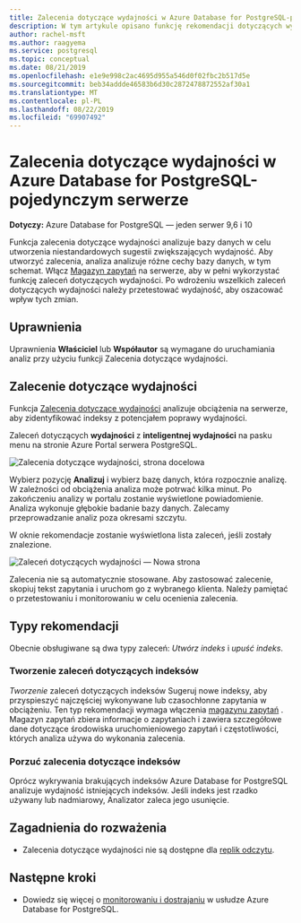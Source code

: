 ```yaml
---
title: Zalecenia dotyczące wydajności w Azure Database for PostgreSQL-pojedynczym serwerze
description: W tym artykule opisano funkcję rekomendacji dotyczących wydajności w ramach Azure Database for PostgreSQL-jednego serwera.
author: rachel-msft
ms.author: raagyema
ms.service: postgresql
ms.topic: conceptual
ms.date: 08/21/2019
ms.openlocfilehash: e1e9e998c2ac4695d955a546d0f02fbc2b517d5e
ms.sourcegitcommit: beb34addde46583b6d30c2872478872552af30a1
ms.translationtype: MT
ms.contentlocale: pl-PL
ms.lasthandoff: 08/22/2019
ms.locfileid: "69907492"
---
```

# <a name="performance-recommendations-in-azure-database-for-postgresql---single-server"></a>Zalecenia dotyczące wydajności w Azure Database for PostgreSQL-pojedynczym serwerze

**Dotyczy:** Azure Database for PostgreSQL — jeden serwer 9,6 i 10

Funkcja zalecenia dotyczące wydajności analizuje bazy danych w celu utworzenia niestandardowych sugestii zwiększających wydajność. Aby utworzyć zalecenia, analiza analizuje różne cechy bazy danych, w tym schemat. Włącz [Magazyn zapytań](concepts-query-store.md) na serwerze, aby w pełni wykorzystać funkcję zaleceń dotyczących wydajności. Po wdrożeniu wszelkich zaleceń dotyczących wydajności należy przetestować wydajność, aby oszacować wpływ tych zmian. 

## <a name="permissions"></a>Uprawnienia
Uprawnienia **Właściciel** lub **Współautor** są wymagane do uruchamiania analiz przy użyciu funkcji Zalecenia dotyczące wydajności.

## <a name="performance-recommendations"></a>Zalecenie dotyczące wydajności
Funkcja [Zalecenia dotyczące wydajności](concepts-performance-recommendations.md) analizuje obciążenia na serwerze, aby zidentyfikować indeksy z potencjałem poprawy wydajności.

Zaleceń dotyczących **wydajności** z **inteligentnej wydajności** na pasku menu na stronie Azure Portal serwera PostgreSQL.

![Zalecenia dotyczące wydajności, strona docelowa](./media/concepts-performance-recommendations/performance-recommendations-page.png)

Wybierz pozycję **Analizuj** i wybierz bazę danych, która rozpocznie analizę. W zależności od obciążenia analiza może potrwać kilka minut. Po zakończeniu analizy w portalu zostanie wyświetlone powiadomienie. Analiza wykonuje głębokie badanie bazy danych. Zalecamy przeprowadzanie analiz poza okresami szczytu. 

W oknie rekomendacje zostanie wyświetlona lista zaleceń, jeśli zostały znalezione.

![Zaleceń dotyczących wydajności — Nowa strona](./media/concepts-performance-recommendations/performance-recommendations-result.png)

Zalecenia nie są automatycznie stosowane. Aby zastosować zalecenie, skopiuj tekst zapytania i uruchom go z wybranego klienta. Należy pamiętać o przetestowaniu i monitorowaniu w celu ocenienia zalecenia. 

## <a name="recommendation-types"></a>Typy rekomendacji

Obecnie obsługiwane są dwa typy zaleceń: *Utwórz indeks* i *upuść indeks*.

### <a name="create-index-recommendations"></a>Tworzenie zaleceń dotyczących indeksów
*Tworzenie* zaleceń dotyczących indeksów Sugeruj nowe indeksy, aby przyspieszyć najczęściej wykonywane lub czasochłonne zapytania w obciążeniu. Ten typ rekomendacji wymaga włączenia [magazynu zapytań](concepts-query-store.md) . Magazyn zapytań zbiera informacje o zapytaniach i zawiera szczegółowe dane dotyczące środowiska uruchomieniowego zapytań i częstotliwości, których analiza używa do wykonania zalecenia.

### <a name="drop-index-recommendations"></a>Porzuć zalecenia dotyczące indeksów
Oprócz wykrywania brakujących indeksów Azure Database for PostgreSQL analizuje wydajność istniejących indeksów. Jeśli indeks jest rzadko używany lub nadmiarowy, Analizator zaleca jego usunięcie.

## <a name="considerations"></a>Zagadnienia do rozważenia
* Zalecenia dotyczące wydajności nie są dostępne dla [replik odczytu](concepts-read-replicas.md).
## <a name="next-steps"></a>Następne kroki
- Dowiedz się więcej o [monitorowaniu i dostrajaniu](concepts-monitoring.md) w usłudze Azure Database for PostgreSQL.

